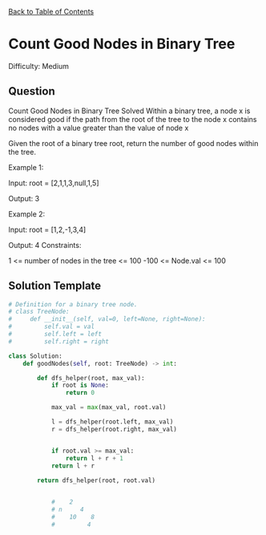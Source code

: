 [Back to Table of Contents](../README.md)

# Count Good Nodes in Binary Tree
Difficulty: Medium

## Question
Count Good Nodes in Binary Tree
Solved 
Within a binary tree, a node x is considered good if the path from the root of the tree to the node x contains no nodes with a value greater than the value of node x

Given the root of a binary tree root, return the number of good nodes within the tree.

Example 1:



Input: root = [2,1,1,3,null,1,5]

Output: 3


Example 2:

Input: root = [1,2,-1,3,4]

Output: 4
Constraints:

1 <= number of nodes in the tree <= 100
-100 <= Node.val <= 100

## Solution Template
```python
# Definition for a binary tree node.
# class TreeNode:
#     def __init__(self, val=0, left=None, right=None):
#         self.val = val
#         self.left = left
#         self.right = right

class Solution:
    def goodNodes(self, root: TreeNode) -> int:

        def dfs_helper(root, max_val):
            if root is None:
                return 0

            max_val = max(max_val, root.val)

            l = dfs_helper(root.left, max_val)
            r = dfs_helper(root.right, max_val)


            if root.val >= max_val:
                return l + r + 1
            return l + r
        
        return dfs_helper(root, root.val) 


            #    2
            # n     4
            #    10    8
            #         4
```
